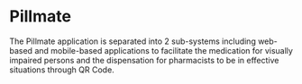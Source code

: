 # Pillmate
The Pillmate application is separated into 2 sub-systems including web-based and mobile-based applications to facilitate the medication for visually impaired persons and the dispensation for pharmacists to be in effective situations through QR Code.
